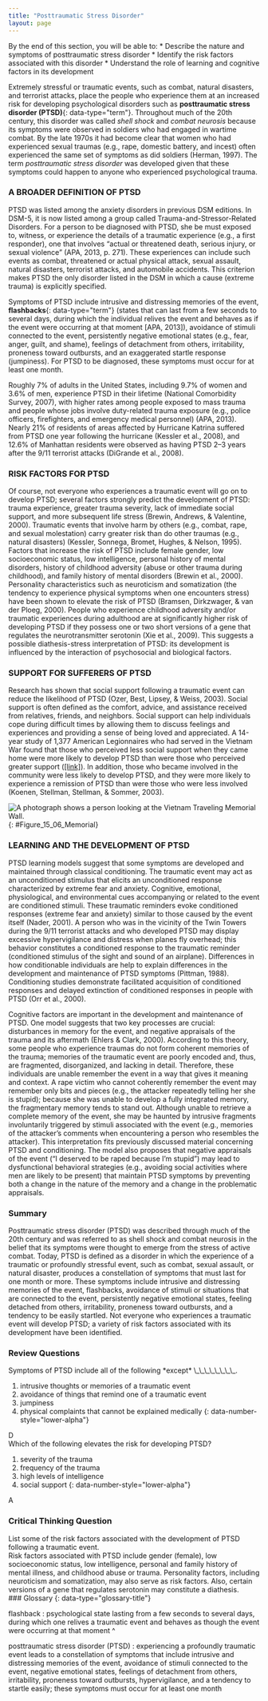 ```yaml
---
title: "Posttraumatic Stress Disorder"
layout: page
---
```



<div data-type="abstract" markdown="1">
By the end of this section, you will be able to:
* Describe the nature and symptoms of posttraumatic stress disorder
* Identify the risk factors associated with this disorder
* Understand the role of learning and cognitive factors in its development

</div>

Extremely stressful or traumatic events, such as combat, natural disasters, and terrorist attacks, place the people who experience them at an increased risk for developing psychological disorders such as **posttraumatic stress disorder (PTSD)**{: data-type="term"}. Throughout much of the 20th century, this disorder was called *shell shock* and *combat neurosis* because its symptoms were observed in soldiers who had engaged in wartime combat. By the late 1970s it had become clear that women who had experienced sexual traumas (e.g., rape, domestic battery, and incest) often experienced the same set of symptoms as did soldiers (Herman, 1997). The term *posttraumatic stress disorder* was developed given that these symptoms could happen to anyone who experienced psychological trauma.

### A BROADER DEFINITION OF PTSD

PTSD was listed among the anxiety disorders in previous DSM editions. In DSM-5, it is now listed among a group called Trauma-and-Stressor-Related Disorders. For a person to be diagnosed with PTSD, she be must exposed to, witness, or experience the details of a traumatic experience (e.g., a first responder), one that involves “actual or threatened death, serious injury, or sexual violence” (APA, 2013, p. 271). These experiences can include such events as combat, threatened or actual physical attack, sexual assault, natural disasters, terrorist attacks, and automobile accidents. This criterion makes PTSD the only disorder listed in the DSM in which a cause (extreme trauma) is explicitly specified.

Symptoms of PTSD include intrusive and distressing memories of the event, **flashbacks**{: data-type="term"} (states that can last from a few seconds to several days, during which the individual relives the event and behaves as if the event were occurring at that moment \[APA, 2013\]), avoidance of stimuli connected to the event, persistently negative emotional states (e.g., fear, anger, guilt, and shame), feelings of detachment from others, irritability, proneness toward outbursts, and an exaggerated startle response (jumpiness). For PTSD to be diagnosed, these symptoms must occur for at least one month.

Roughly 7% of adults in the United States, including 9.7% of women and 3.6% of men, experience PTSD in their lifetime (National Comorbidity Survey, 2007), with higher rates among people exposed to mass trauma and people whose jobs involve duty-related trauma exposure (e.g., police officers, firefighters, and emergency medical personnel) (APA, 2013). Nearly 21% of residents of areas affected by Hurricane Katrina suffered from PTSD one year following the hurricane (Kessler et al., 2008), and 12.6% of Manhattan residents were observed as having PTSD 2–3 years after the 9/11 terrorist attacks (DiGrande et al., 2008).

### RISK FACTORS FOR PTSD

Of course, not everyone who experiences a traumatic event will go on to develop PTSD; several factors strongly predict the development of PTSD: trauma experience, greater trauma severity, lack of immediate social support, and more subsequent life stress (Brewin, Andrews, &amp; Valentine, 2000). Traumatic events that involve harm by others (e.g., combat, rape, and sexual molestation) carry greater risk than do other traumas (e.g., natural disasters) (Kessler, Sonnega, Bromet, Hughes, &amp; Nelson, 1995). Factors that increase the risk of PTSD include female gender, low socioeconomic status, low intelligence, personal history of mental disorders, history of childhood adversity (abuse or other trauma during childhood), and family history of mental disorders (Brewin et al., 2000). Personality characteristics such as neuroticism and somatization (the tendency to experience physical symptoms when one encounters stress) have been shown to elevate the risk of PTSD (Bramsen, Dirkzwager, &amp; van der Ploeg, 2000). People who experience childhood adversity and/or traumatic experiences during adulthood are at significantly higher risk of developing PTSD if they possess one or two short versions of a gene that regulates the neurotransmitter serotonin (Xie et al., 2009). This suggests a possible diathesis-stress interpretation of PTSD: its development is influenced by the interaction of psychosocial and biological factors.

### SUPPORT FOR SUFFERERS OF PTSD

Research has shown that social support following a traumatic event can reduce the likelihood of PTSD (Ozer, Best, Lipsey, &amp; Weiss, 2003). Social support is often defined as the comfort, advice, and assistance received from relatives, friends, and neighbors. Social support can help individuals cope during difficult times by allowing them to discuss feelings and experiences and providing a sense of being loved and appreciated. A 14-year study of 1,377 American Legionnaires who had served in the Vietnam War found that those who perceived less social support when they came home were more likely to develop PTSD than were those who perceived greater support ([\[link\]](#Figure_15_06_Memorial)). In addition, those who became involved in the community were less likely to develop PTSD, and they were more likely to experience a remission of PTSD than were those who were less involved (Koenen, Stellman, Stellman, &amp; Sommer, 2003).

 ![A photograph shows a person looking at the Vietnam Traveling Memorial Wall.](../resources/CNX_Psych_15_06_Memorial.jpg "PTSD was first recognized in soldiers who had engaged in combat. Research has shown that strong social support decreases the risk of PTSD. This person stands at the Vietnam Traveling Memorial Wall. (credit: Kevin Stanchfield)"){: #Figure_15_06_Memorial}

### LEARNING AND THE DEVELOPMENT OF PTSD

PTSD learning models suggest that some symptoms are developed and maintained through classical conditioning. The traumatic event may act as an unconditioned stimulus that elicits an unconditioned response characterized by extreme fear and anxiety. Cognitive, emotional, physiological, and environmental cues accompanying or related to the event are conditioned stimuli. These traumatic reminders evoke conditioned responses (extreme fear and anxiety) similar to those caused by the event itself (Nader, 2001). A person who was in the vicinity of the Twin Towers during the 9/11 terrorist attacks and who developed PTSD may display excessive hypervigilance and distress when planes fly overhead; this behavior constitutes a conditioned response to the traumatic reminder (conditioned stimulus of the sight and sound of an airplane). Differences in how conditionable individuals are help to explain differences in the development and maintenance of PTSD symptoms (Pittman, 1988). Conditioning studies demonstrate facilitated acquisition of conditioned responses and delayed extinction of conditioned responses in people with PTSD (Orr et al., 2000).

Cognitive factors are important in the development and maintenance of PTSD. One model suggests that two key processes are crucial: disturbances in memory for the event, and negative appraisals of the trauma and its aftermath (Ehlers &amp; Clark, 2000). According to this theory, some people who experience traumas do not form coherent memories of the trauma; memories of the traumatic event are poorly encoded and, thus, are fragmented, disorganized, and lacking in detail. Therefore, these individuals are unable remember the event in a way that gives it meaning and context. A rape victim who cannot coherently remember the event may remember only bits and pieces (e.g., the attacker repeatedly telling her she is stupid); because she was unable to develop a fully integrated memory, the fragmentary memory tends to stand out. Although unable to retrieve a complete memory of the event, she may be haunted by intrusive fragments involuntarily triggered by stimuli associated with the event (e.g., memories of the attacker’s comments when encountering a person who resembles the attacker). This interpretation fits previously discussed material concerning PTSD and conditioning. The model also proposes that negative appraisals of the event (“I deserved to be raped because I’m stupid”) may lead to dysfunctional behavioral strategies (e.g., avoiding social activities where men are likely to be present) that maintain PTSD symptoms by preventing both a change in the nature of the memory and a change in the problematic appraisals.

### Summary

Posttraumatic stress disorder (PTSD) was described through much of the 20th century and was referred to as shell shock and combat neurosis in the belief that its symptoms were thought to emerge from the stress of active combat. Today, PTSD is defined as a disorder in which the experience of a traumatic or profoundly stressful event, such as combat, sexual assault, or natural disaster, produces a constellation of symptoms that must last for one month or more. These symptoms include intrusive and distressing memories of the event, flashbacks, avoidance of stimuli or situations that are connected to the event, persistently negative emotional states, feeling detached from others, irritability, proneness toward outbursts, and a tendency to be easily startled. Not everyone who experiences a traumatic event will develop PTSD; a variety of risk factors associated with its development have been identified.

### Review Questions

<div data-type="exercise">
<div data-type="problem" markdown="1">
Symptoms of PTSD include all of the following *except* \_\_\_\_\_\_\_\_.

1.  intrusive thoughts or memories of a traumatic event
2.  avoidance of things that remind one of a traumatic event
3.  jumpiness
4.  physical complaints that cannot be explained medically
{: data-number-style="lower-alpha"}

</div>
<div data-type="solution" markdown="1">
D

</div>
</div>

<div data-type="exercise">
<div data-type="problem" markdown="1">
Which of the following elevates the risk for developing PTSD?

1.  severity of the trauma
2.  frequency of the trauma
3.  high levels of intelligence
4.  social support
{: data-number-style="lower-alpha"}

</div>
<div data-type="solution" markdown="1">
A

</div>
</div>

### Critical Thinking Question

<div data-type="exercise">
<div data-type="problem" markdown="1">
List some of the risk factors associated with the development of PTSD following a traumatic event.

</div>
<div data-type="solution" markdown="1">
Risk factors associated with PTSD include gender (female), low socioeconomic status, low intelligence, personal and family history of mental illness, and childhood abuse or trauma. Personality factors, including neuroticism and somatization, may also serve as risk factors. Also, certain versions of a gene that regulates serotonin may constitute a diathesis.

</div>
</div>

<div data-type="glossary" markdown="1">
### Glossary
{: data-type="glossary-title"}

flashback
: psychological state lasting from a few seconds to several days, during which one relives a traumatic event and behaves as though the event were occurring at that moment
^

posttraumatic stress disorder (PTSD)
: experiencing a profoundly traumatic event leads to a constellation of symptoms that include intrusive and distressing memories of the event, avoidance of stimuli connected to the event, negative emotional states, feelings of detachment from others, irritability, proneness toward outbursts, hypervigilance, and a tendency to startle easily; these symptoms must occur for at least one month

</div>

